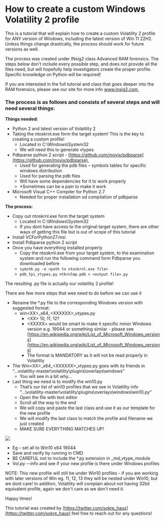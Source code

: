 # How to create a custom Windows Volatility 2 profile

This is a tutorial that will explain how to create a custom Volatility 2 profile for ANY version of Windows, including the latest version of Win 11 22H2. Unless things change drastically, the process should work for future versions as well. 

The process was created under INsig2 class Advanced RAM forensics. The steps below don't include every possible step, and does not provide all the files need, but will hopefully help investigators create the proper profile. Specific knowledge on Python will be required! 

If you are interested in the full tutorial and class that goes deeper into the RAM forensics, please see our site for more info www.insig2.com 

### The process is as follows and consists of several steps and will need several things:

**Things needed:**

*   Python 2 and latest version of Volatility 2
*   Taking the ntoskrnl.exe form the target system! This is the key to creating a custom profile!
    *   Located in C:\\Windows\\System32
    *   We will need this to generate vtypes
*   Pdbparse python 2 script - [https://github.com/moyix/pdbparse](https://github.com/moyix/pdbparse) 
    *   Used for generating the pdb files – symbols tables for specific windows distribution
    *   Used for parsing the pdb files
    *   Will have some dependencies for it to work properly
    *   \*Sometimes can be a pain to make it work
*   Microsoft Visual C++ Compiler for Python 2.7
    *   Needed for proper installation od compilation of pdbparse

**The process:**

*   Copy out ntoskrnl.exe form the target system
    *   Located in C:\\Windows\\System32
    *   If you dont have access to the original target system, there are other ways of getting this file but is out of scope of this tutorial
*   Install VCForPython27.msi 
*   Install Pdbparse python 2 script
*   Once you have everything installed properly
    *   Copy the ntoskrnl.exe from your target system, to the examination system and run the following command form Pdbparse you downloaded before
    *   `symchk.py -e <path to ntoskrnl.exe file>`
    *   `pdb_tpi_vtypes.py ntkrnlmp.pdb > <output file>.py`

The resulting .py file is actually our volatility 2 profile!

There are few more steps that wee need to do before we can use it

*   Rename the \*.py file to the corresponding Windows version with suggested format:
    *   win\<XX>\_x64\_\<XXXXXX>\_vtypes.py
        *   \<XX> 10, 11, 12?
        *   \<XXXXX> would be smart to make it specific minor Windows version e.g. 19044 or something similar - please see [https://en.wikipedia.org/wiki/List_of_Microsoft_Windows_versions](https://en.wikipedia.org/wiki/List_of_Microsoft_Windows_versions)
        *   The format is MANDATORY as it will not be read properly in Volatility
*   The Win\<XX>\_x64\_\<XXXXXX>\_vtypes.py goes with its friends in “...volatility-master\\volatility\\plugins\\overlays\\windows”
    *   You will see in a bit why...
*   Last thing we need is to modify the win10.py 
    *   That’s our list of win10 profiles that we see in Volatility info   
        “…\\volatility-master\\volatility\\plugins\\overlays\\windows\\win10.py“
    *   Open the file with text editor
    *   Scroll all the way to the end
    *   We will copy and paste the last class and use it as our template for the new profile
    *   We will modify the last class to match the profile and filename we just created
    *   MAKE SURE EVERYTHING MATCHES UP!

![](https://user-images.githubusercontent.com/121233698/209137348-526afe44-8d51-466a-a0c5-1ca5951b1d63.png)

*   Eg – set all to Win10 x64 19044
*   Save and verify by running in CMD
*   BE CAREFUL not to include the \*.py extension in \_md\_vtype\_module
*   Vol.py –-info and see if your new profile is there under Windows profiles

NOTE: This new profile will still be under Win10 profiles - if you are working with later versions of Win eg. 11, 12, 13 they will be nested under Win10, but we dont care! In addition, Volatility will complain about not having 32bit equivalent profile, again we don't care as we don't need it. 

Happy times!

This tutorial was created by [https://twitter.com/sokre_haus](https://twitter.com/sokre_haus) feel free to reach out for any questions!
